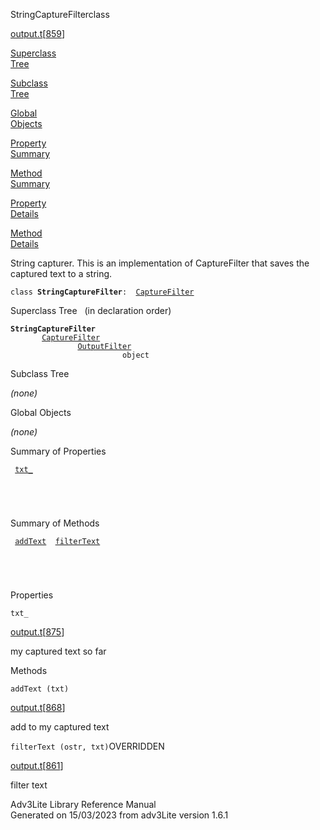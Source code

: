 <span class="title">StringCaptureFilter</span><span class="type">class</span>

[output.t](../file/output.t.html)\[[859](../source/output.t.html#859)\]

[Superclass  
Tree](#_SuperClassTree_)

[Subclass  
Tree](#_SubClassTree_)

[Global  
Objects](#_ObjectSummary_)

[Property  
Summary](#_PropSummary_)

[Method  
Summary](#_MethodSummary_)

[Property  
Details](#_Properties_)

[Method  
Details](#_Methods_)

<div class="fdesc">

String capturer. This is an implementation of CaptureFilter that saves
the captured text to a string.

`class `**`StringCaptureFilter`**` :   `[`CaptureFilter`](../object/CaptureFilter.html)

</div>

<span id="_SuperClassTree_"></span>

<div class="mjhd">

<span class="hdln">Superclass Tree</span>   (in declaration order)

</div>

**`StringCaptureFilter`**  
`         `[`CaptureFilter`](../object/CaptureFilter.html)  
`                 `[`OutputFilter`](../object/OutputFilter.html)  
`                         object`  
<span id="_SubClassTree_"></span>

<div class="mjhd">

<span class="hdln">Subclass Tree</span>  

</div>

*(none)* <span id="_ObjectSummary_"></span>

<div class="mjhd">

<span class="hdln">Global Objects</span>  

</div>

*(none)* <span id="_PropSummary_"></span>

<div class="mjhd">

<span class="hdln">Summary of Properties</span>  

</div>

` `[`txt_`](#txt_)`  `

` `

` `

<span id="_MethodSummary_"></span>

<div class="mjhd">

<span class="hdln">Summary of Methods</span>  

</div>

` `[`addText`](#addText)`  `[`filterText`](#filterText)`  `

` `

` `

<span id="_Properties_"></span>

<div class="mjhd">

<span class="hdln">Properties</span>  

</div>

<span id="txt_"></span>

`txt_`

[output.t](../file/output.t.html)\[[875](../source/output.t.html#875)\]

<div class="desc">

my captured text so far

</div>

<span id="_Methods_"></span>

<div class="mjhd">

<span class="hdln">Methods</span>  

</div>

<span id="addText"></span>

`addText (txt)`

[output.t](../file/output.t.html)\[[868](../source/output.t.html#868)\]

<div class="desc">

add to my captured text

</div>

<span id="filterText"></span>

`filterText (ostr, txt)`<span class="rem">OVERRIDDEN</span>

[output.t](../file/output.t.html)\[[861](../source/output.t.html#861)\]

<div class="desc">

filter text

</div>

<div class="ftr">

Adv3Lite Library Reference Manual  
Generated on 15/03/2023 from adv3Lite version 1.6.1

</div>

